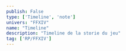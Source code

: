 ```yaml
---
publish: False
type: ['Timeline', 'note']
univers: "FFXIV"
name: "Timeline"
description: "Timeline de la storie du jeu"
tag: ['RP/FFXIV']
---
```


